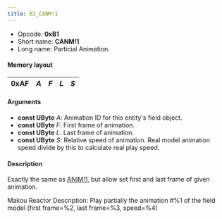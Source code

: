 ```yaml
---
title: B1_CANM!1
---
```


- Opcode: **0xB1**
- Short name: **CANM!1**
- Long name: Particial Animation.

#### Memory layout

| 0xAF | *A* | *F* | *L* | *S* |
|------|-----|-----|-----|-----|

#### Arguments

- **const UByte** *A*: Animation ID for this entity's field object.
- **const UByte** *F*: First frame of animation.
- **const UByte** *L*: Last frame of animation.
- **const UByte** *S*: Relative speed of animation. Real model animation speed divide by this to calculate real play speed.

#### Description

Exactly the same as [ANIM!1](AF_ANIM!1.md), but allow set first and last frame of given animation.

Makou Reactor Description: Play partially the animation \#%1 of the field model (first frame=%2, last frame=%3, speed=%4)
